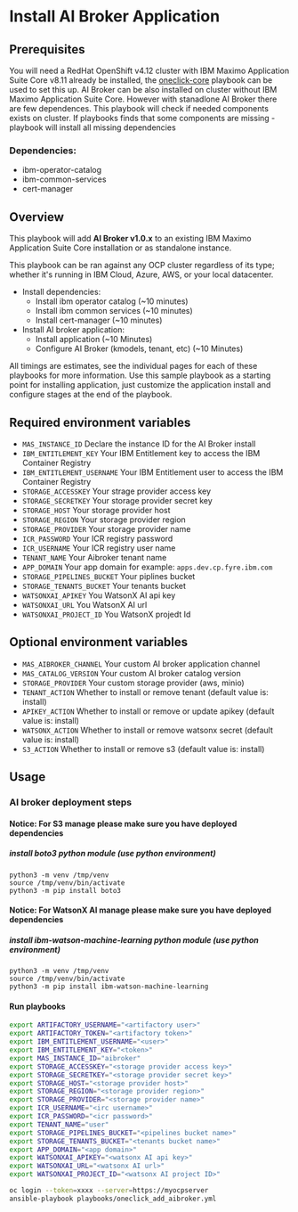 # Install AI Broker Application

## Prerequisites

You will need a RedHat OpenShift v4.12 cluster with IBM Maximo Application Suite Core v8.11 already be installed, the [oneclick-core](oneclick-core.md) playbook can be used to set this up. AI Broker can be also installed on cluster without IBM Maximo Application Suite Core. However with stanadlone AI Broker there are few dependences. This playbook will check if needed components exists on cluster. If playbooks finds that some components are missing - playbook will install all missing dependencies

### Dependencies:

- ibm-operator-catalog
- ibm-common-services
- cert-manager

## Overview

This playbook will add **AI Broker v1.0.x** to an existing IBM Maximo Application Suite Core installation or as standalone instance.

This playbook can be ran against any OCP cluster regardless of its type; whether it's running in IBM Cloud, Azure, AWS, or your local datacenter.

- Install dependencies:
  - Install ibm operator catalog (~10 minutes)
  - Install ibm common services (~10 minutes)
  - Install cert-manager (~10 minutes)
- Install AI broker application:
  - Install application (~10 Minutes)
  - Configure AI Broker (kmodels, tenant, etc) (~10 Minutes)

All timings are estimates, see the individual pages for each of these playbooks for more information. Use this sample playbook as a starting point for installing application, just customize the application install and configure stages at the end of the playbook.

## Required environment variables

- `MAS_INSTANCE_ID` Declare the instance ID for the AI Broker install
- `IBM_ENTITLEMENT_KEY` Your IBM Entitlement key to access the IBM Container Registry
- `IBM_ENTITLEMENT_USERNAME` Your IBM Entitlement user to access the IBM Container Registry
- `STORAGE_ACCESSKEY` Your strage provider access key
- `STORAGE_SECRETKEY` Your storage provider secret key
- `STORAGE_HOST` Your storage provider host
- `STORAGE_REGION` Your storage provider region
- `STORAGE_PROVIDER` Your storage provider name
- `ICR_PASSWORD` Your ICR registry password
- `ICR_USERNAME` Your ICR registry user name
- `TENANT_NAME` Your Aibroker tenant name
- `APP_DOMAIN` Your app domain for example: `apps.dev.cp.fyre.ibm.com`
- `STORAGE_PIPELINES_BUCKET` Your piplines bucket
- `STORAGE_TENANTS_BUCKET` Your tenants bucket
- `WATSONXAI_APIKEY` You WatsonX AI api key
- `WATSONXAI_URL` You WatsonX AI url
- `WATSONXAI_PROJECT_ID` You WatsonX projedt Id

## Optional environment variables

- `MAS_AIBROKER_CHANNEL` Your custom AI broker application channel
- `MAS_CATALOG_VERSION` Your custom AI broker catalog version
- `STORAGE_PROVIDER` Your custom storage provider (aws, minio)
- `TENANT_ACTION` Whether to install or remove tenant (default value is: install)
- `APIKEY_ACTION` Whether to install or remove or update apikey (default value is: install)
- `WATSONX_ACTION` Whether to install or remove watsonx secret (default value is: install)
- `S3_ACTION` Whether to install or remove s3 (default value is: install)

## Usage

### AI broker deployment steps

#### Notice: For S3 manage please make sure you have deployed dependencies

##### install boto3 python module (use python environment)

```
python3 -m venv /tmp/venv
source /tmp/venv/bin/activate
python3 -m pip install boto3
```

#### Notice: For WatsonX AI manage please make sure you have deployed dependencies

##### install ibm-watson-machine-learning python module (use python environment)

```
python3 -m venv /tmp/venv
source /tmp/venv/bin/activate
python3 -m pip install ibm-watson-machine-learning
```

#### Run playbooks

```bash
export ARTIFACTORY_USERNAME="<artifactory user>"
export ARTIFACTORY_TOKEN="<artifactory token>"
export IBM_ENTITLEMENT_USERNAME="<user>"
export IBM_ENTITLEMENT_KEY="<token>"
export MAS_INSTANCE_ID="aibroker"
export STORAGE_ACCESSKEY="<storage provider access key>"
export STORAGE_SECRETKEY="<storage provider secret key>"
export STORAGE_HOST="<storage provider host>"
export STORAGE_REGION="<storage provider region>"
export STORAGE_PROVIDER="<storage provider name>"
export ICR_USERNAME="<irc username>"
export ICR_PASSWORD="<icr password>"
export TENANT_NAME="user"
export STORAGE_PIPELINES_BUCKET="<pipelines bucket name>"
export STORAGE_TENANTS_BUCKET="<tenants bucket name>"
export APP_DOMAIN="<app domain>"
export WATSONXAI_APIKEY="<watsonx AI api key>"
export WATSONXAI_URL="<watsonx AI url>"
export WATSONXAI_PROJECT_ID="<watsonx AI project ID>"

oc login --token=xxxx --server=https://myocpserver
ansible-playbook playbooks/oneclick_add_aibroker.yml
```

